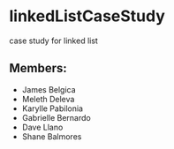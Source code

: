 # linkedListCaseStudy
case study for linked list

## Members:
- James Belgica
- Meleth Deleva 
- Karylle Pabilonia 
- Gabrielle Bernardo
- Dave Llano
- Shane Balmores 
